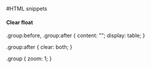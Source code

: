 #HTML snippets

#### Clear float

.group:before,
.group:after {
	content: "";
	display: table;
}

.group:after {
	clear: both;
}

.group {
	zoom: 1;
}
